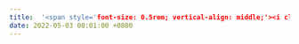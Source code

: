 ```yaml
---
title:  '<span style='font-size: 0.5rem; vertical-align: middle;'><i class='fas fa-circle'></i></span>' Passed my Preliminary Exam!
date: 2022-05-03 00:01:00 +0800
---
```

